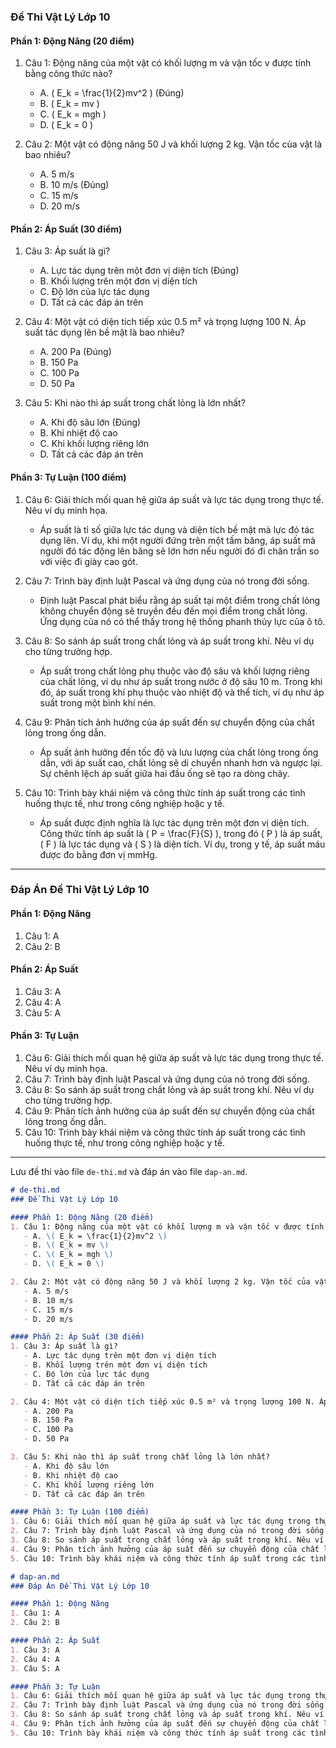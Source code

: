 ### Đề Thi Vật Lý Lớp 10

#### Phần 1: Động Năng (20 điểm)
1. Câu 1: Động năng của một vật có khối lượng m và vận tốc v được tính bằng công thức nào?
   - A. \( E_k = \frac{1}{2}mv^2 \) (Đúng)
   - B. \( E_k = mv \)
   - C. \( E_k = mgh \)
   - D. \( E_k = 0 \)

2. Câu 2: Một vật có động năng 50 J và khối lượng 2 kg. Vận tốc của vật là bao nhiêu?
   - A. 5 m/s
   - B. 10 m/s (Đúng)
   - C. 15 m/s
   - D. 20 m/s

#### Phần 2: Áp Suất (30 điểm)
1. Câu 3: Áp suất là gì?
   - A. Lực tác dụng trên một đơn vị diện tích (Đúng)
   - B. Khối lượng trên một đơn vị diện tích
   - C. Độ lớn của lực tác dụng
   - D. Tất cả các đáp án trên

2. Câu 4: Một vật có diện tích tiếp xúc 0.5 m² và trọng lượng 100 N. Áp suất tác dụng lên bề mặt là bao nhiêu?
   - A. 200 Pa (Đúng)
   - B. 150 Pa
   - C. 100 Pa
   - D. 50 Pa

3. Câu 5: Khi nào thì áp suất trong chất lỏng là lớn nhất?
   - A. Khi độ sâu lớn (Đúng)
   - B. Khi nhiệt độ cao
   - C. Khi khối lượng riêng lớn
   - D. Tất cả các đáp án trên

#### Phần 3: Tự Luận (100 điểm)
1. Câu 6: Giải thích mối quan hệ giữa áp suất và lực tác dụng trong thực tế. Nêu ví dụ minh họa.
   - Áp suất là tỉ số giữa lực tác dụng và diện tích bề mặt mà lực đó tác dụng lên. Ví dụ, khi một người đứng trên một tấm băng, áp suất mà người đó tác động lên băng sẽ lớn hơn nếu người đó đi chân trần so với việc đi giày cao gót.

2. Câu 7: Trình bày định luật Pascal và ứng dụng của nó trong đời sống.
   - Định luật Pascal phát biểu rằng áp suất tại một điểm trong chất lỏng không chuyển động sẽ truyền đều đến mọi điểm trong chất lỏng. Ứng dụng của nó có thể thấy trong hệ thống phanh thủy lực của ô tô.

3. Câu 8: So sánh áp suất trong chất lỏng và áp suất trong khí. Nêu ví dụ cho từng trường hợp.
   - Áp suất trong chất lỏng phụ thuộc vào độ sâu và khối lượng riêng của chất lỏng, ví dụ như áp suất trong nước ở độ sâu 10 m. Trong khi đó, áp suất trong khí phụ thuộc vào nhiệt độ và thể tích, ví dụ như áp suất trong một bình khí nén.

4. Câu 9: Phân tích ảnh hưởng của áp suất đến sự chuyển động của chất lỏng trong ống dẫn.
   - Áp suất ảnh hưởng đến tốc độ và lưu lượng của chất lỏng trong ống dẫn, với áp suất cao, chất lỏng sẽ di chuyển nhanh hơn và ngược lại. Sự chênh lệch áp suất giữa hai đầu ống sẽ tạo ra dòng chảy.

5. Câu 10: Trình bày khái niệm và công thức tính áp suất trong các tình huống thực tế, như trong công nghiệp hoặc y tế.
   - Áp suất được định nghĩa là lực tác dụng trên một đơn vị diện tích. Công thức tính áp suất là \( P = \frac{F}{S} \), trong đó \( P \) là áp suất, \( F \) là lực tác dụng và \( S \) là diện tích. Ví dụ, trong y tế, áp suất máu được đo bằng đơn vị mmHg.

---

### Đáp Án Đề Thi Vật Lý Lớp 10

#### Phần 1: Động Năng
1. Câu 1: A
2. Câu 2: B

#### Phần 2: Áp Suất
1. Câu 3: A
2. Câu 4: A
3. Câu 5: A

#### Phần 3: Tự Luận
1. Câu 6: Giải thích mối quan hệ giữa áp suất và lực tác dụng trong thực tế. Nêu ví dụ minh họa.
2. Câu 7: Trình bày định luật Pascal và ứng dụng của nó trong đời sống.
3. Câu 8: So sánh áp suất trong chất lỏng và áp suất trong khí. Nêu ví dụ cho từng trường hợp.
4. Câu 9: Phân tích ảnh hưởng của áp suất đến sự chuyển động của chất lỏng trong ống dẫn.
5. Câu 10: Trình bày khái niệm và công thức tính áp suất trong các tình huống thực tế, như trong công nghiệp hoặc y tế.

---

Lưu đề thi vào file `de-thi.md` và đáp án vào file `dap-an.md`. 

```markdown
# de-thi.md
### Đề Thi Vật Lý Lớp 10

#### Phần 1: Động Năng (20 điểm)
1. Câu 1: Động năng của một vật có khối lượng m và vận tốc v được tính bằng công thức nào?
   - A. \( E_k = \frac{1}{2}mv^2 \)
   - B. \( E_k = mv \)
   - C. \( E_k = mgh \)
   - D. \( E_k = 0 \)

2. Câu 2: Một vật có động năng 50 J và khối lượng 2 kg. Vận tốc của vật là bao nhiêu?
   - A. 5 m/s
   - B. 10 m/s
   - C. 15 m/s
   - D. 20 m/s

#### Phần 2: Áp Suất (30 điểm)
1. Câu 3: Áp suất là gì?
   - A. Lực tác dụng trên một đơn vị diện tích
   - B. Khối lượng trên một đơn vị diện tích
   - C. Độ lớn của lực tác dụng
   - D. Tất cả các đáp án trên

2. Câu 4: Một vật có diện tích tiếp xúc 0.5 m² và trọng lượng 100 N. Áp suất tác dụng lên bề mặt là bao nhiêu?
   - A. 200 Pa
   - B. 150 Pa
   - C. 100 Pa
   - D. 50 Pa

3. Câu 5: Khi nào thì áp suất trong chất lỏng là lớn nhất?
   - A. Khi độ sâu lớn
   - B. Khi nhiệt độ cao
   - C. Khi khối lượng riêng lớn
   - D. Tất cả các đáp án trên

#### Phần 3: Tự Luận (100 điểm)
1. Câu 6: Giải thích mối quan hệ giữa áp suất và lực tác dụng trong thực tế. Nêu ví dụ minh họa.
2. Câu 7: Trình bày định luật Pascal và ứng dụng của nó trong đời sống.
3. Câu 8: So sánh áp suất trong chất lỏng và áp suất trong khí. Nêu ví dụ cho từng trường hợp.
4. Câu 9: Phân tích ảnh hưởng của áp suất đến sự chuyển động của chất lỏng trong ống dẫn.
5. Câu 10: Trình bày khái niệm và công thức tính áp suất trong các tình huống thực tế, như trong công nghiệp hoặc y tế.
```

```markdown
# dap-an.md
### Đáp Án Đề Thi Vật Lý Lớp 10

#### Phần 1: Động Năng
1. Câu 1: A
2. Câu 2: B

#### Phần 2: Áp Suất
1. Câu 3: A
2. Câu 4: A
3. Câu 5: A

#### Phần 3: Tự Luận
1. Câu 6: Giải thích mối quan hệ giữa áp suất và lực tác dụng trong thực tế. Nêu ví dụ minh họa.
2. Câu 7: Trình bày định luật Pascal và ứng dụng của nó trong đời sống.
3. Câu 8: So sánh áp suất trong chất lỏng và áp suất trong khí. Nêu ví dụ cho từng trường hợp.
4. Câu 9: Phân tích ảnh hưởng của áp suất đến sự chuyển động của chất lỏng trong ống dẫn.
5. Câu 10: Trình bày khái niệm và công thức tính áp suất trong các tình huống thực tế, như trong công nghiệp hoặc y tế.
```